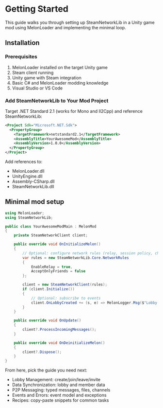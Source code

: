 # Getting Started

This guide walks you through setting up SteamNetworkLib in a Unity game mod using MelonLoader and implementing the minimal loop.

## Installation

### Prerequisites

1. MelonLoader installed on the target Unity game
2. Steam client running
3. Unity game with Steam integration
4. Basic C# and MelonLoader modding knowledge
5. Visual Studio or VS Code

### Add SteamNetworkLib to Your Mod Project

Target .NET Standard 2.1 (works for Mono and Il2Cpp) and reference SteamNetworkLib:

```xml
<Project Sdk="Microsoft.NET.Sdk">
  <PropertyGroup>
    <TargetFramework>netstandard2.1</TargetFramework>
    <AssemblyTitle>YourAwesomeMod</AssemblyTitle>
    <AssemblyVersion>1.0.0</AssemblyVersion>
  </PropertyGroup>
</Project>
```

Add references to:
- MelonLoader.dll
- UnityEngine.dll
- Assembly-CSharp.dll
- SteamNetworkLib.dll

## Minimal mod setup

```csharp
using MelonLoader;
using SteamNetworkLib;

public class YourAwesomeModMain : MelonMod
{
    private SteamNetworkClient client;

    public override void OnInitializeMelon()
    {
        // Optional: configure network rules (relay, session policy, channels)
        var rules = new SteamNetworkLib.Core.NetworkRules
        {
            EnableRelay = true,
            AcceptOnlyFriends = false
        };

        client = new SteamNetworkClient(rules);
        if (client.Initialize())
        {
            // Optional: subscribe to events
            client.OnLobbyCreated += (s, e) => MelonLogger.Msg($"Lobby: {e.Lobby.LobbyId}");
        }
    }

    public override void OnUpdate()
    {
        client?.ProcessIncomingMessages();
    }

    public override void OnDeinitializeMelon()
    {
        client?.Dispose();
    }
}
```

From here, pick the guide you need next:

- Lobby Management: create/join/leave/invite
- Data Synchronization: lobby and member data
- P2P Messaging: typed messages, files, channels
- Events and Errors: event model and exceptions
- Recipes: copy-paste snippets for common tasks
